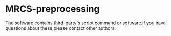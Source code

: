 # MRCS-preprocessing
The software contains third-party's script command or software.If you have questions about these,please contact other authors.
